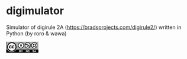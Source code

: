 # digimulator
Simulator of digirule 2A (https://bradsprojects.com/digirule2/) written in Python (by roro &amp; wawa)

<img src="licence.png" alt="licence CC-BY-NC-SA" height="30"/>

